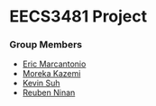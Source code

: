 # EECS3481 Project

### Group Members
- [Eric Marcantonio](https://github.com/EricMarcantonio)
- [Moreka Kazemi](https://github.com/mowhamadrexa)
- [Kevin Suh]()
- [Reuben Ninan](https://github.com/ReubenMathew)
